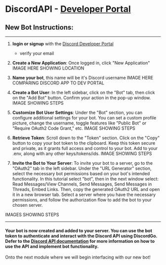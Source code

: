 # DiscordAPI - [Developer Portal](https://discord.com/developers/docs/intro)

## New Bot Instructions:
--- 
1. **login or signup** with the [Discord Developer Portal](https://discord.com/developers/applications)
    * verify your email
2. **Create a New Application**: Once logged in, click "New Application"
IMAGE HERE SHOWING LOCATION

3. **Name your bot**, this name will be it's Discord username
IMAGE HERE COMPARING DISCORD APP TO DEV PORTAL

4. **Create a Bot User**: In the left sidebar, click on the "Bot" tab, then click on the "Add Bot" button. Confirm your action in the pop-up window.
IMAGE SHOWING STEPS

5. **Customize Bot User Settings**: Under the "Bot" section, you can configure additional settings for your bot. You can set a custom profile picture, change the username, toggle features like "Public Bot" or "Require OAuth2 Code Grant," etc.
IMAGE SHOWING STEPS

6. **Retrieve Token**: Scroll down to the "Token" section. Click on the "Copy" button to copy your bot token to the clipboard. Keep this token secure and private, as it grants full access and control to your bot. Add to your .env, along with any other keys/tokens/ids.
IMAGE SHOWING STEPS


7. **Invite the Bot to Your Server**: To invite your bot to a server, go to the "OAuth2" tab in the left sidebar. Under the "URL Generator" section, select the necessary bot permissions based on your bot's intended functionality. In this tutorial select "bot", then in the next window select: Read Messages/View Channels, Send Messages, Send Messages in Threads, Embed Links. Then, copy the generated OAuth2 URL and open it in a new browser tab. Select a server where you have the necessary permissions, and follow the authorization flow to add the bot to your chosen server.

IMAGES SHOWING STEPS

---

#### Your bot is now created and added to your server. You can use the bot token to authenticate and interact with the Discord API using DiscordGo. Defer to the [Discord API documentation](https://discord.com/developers/docs/intro) for more information on how to use the API and implement bot functionality.

Onto the next module where we will begin interfacing with our new bot!
